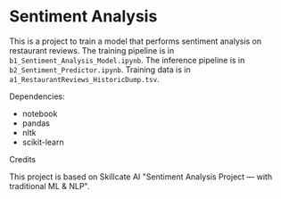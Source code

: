 # Sentiment Analysis

This is a project to train a model that performs sentiment analysis on restaurant reviews.
The training pipeline is in `b1_Sentiment_Analysis_Model.ipynb`.
The inference pipeline is in `b2_Sentiment_Predictor.ipynb`.
Training data is in `a1_RestaurantReviews_HistoricDump.tsv`.

Dependencies:

- notebook
- pandas
- nltk
- scikit-learn

Credits

This project is based on Skillcate AI "Sentiment Analysis Project — with traditional ML & NLP".
